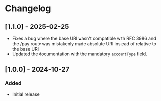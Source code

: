 # Changelog

## [1.1.0] - 2025-02-25
- Fixes a bug where the base URI wasn't compatible with RFC 3986 and the /pay route was mistakenly made absolute URI instead of relative to the base URI
- Updated the documentation with the mandatory `accountType` field.

## [1.0.0] - 2024-10-27

### Added
- Initial release.

